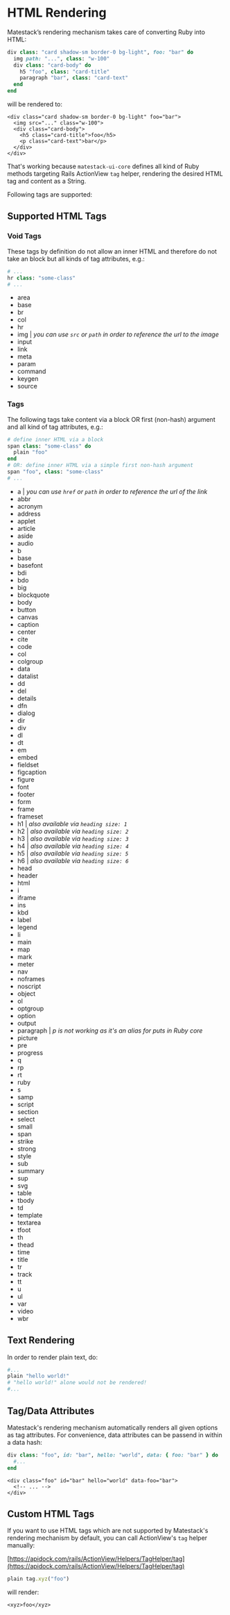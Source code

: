 # HTML Rendering

Matestack’s rendering mechanism takes care of converting Ruby into HTML:

```ruby
div class: "card shadow-sm border-0 bg-light", foo: "bar" do
  img path: "...", class: "w-100"
  div class: "card-body" do
    h5 "foo", class: "card-title"
    paragraph "bar", class: "card-text"
  end
end
```

will be rendered to:

```markup
<div class="card shadow-sm border-0 bg-light" foo="bar">
  <img src="..." class="w-100">
  <div class="card-body">
    <h5 class="card-title">foo</h5>
    <p class="card-text">bar</p>
  </div>
</div>
```

That's working because `matestack-ui-core` defines all kind of Ruby methods targeting Rails ActionView `tag` helper, rendering the desired HTML tag and content as a String. 

Following tags are supported:

## Supported HTML Tags

### Void Tags

These tags by definition do not allow an inner HTML and therefore do not take an block but all kinds of tag attributes, e.g.:

```ruby
# ...
hr class: "some-class"
# ...
```

* area 
* base 
* br 
* col 
* hr 
* img \| _you can use `src` or `path` in order to reference the url to the image_
* input 
* link 
* meta 
* param 
* command 
* keygen 
* source

### Tags

The following tags take content via a block OR first \(non-hash\) argument and all kind of tag attributes, e.g.: 

```ruby
# define inner HTML via a block
span class: "some-class" do
  plain "foo"
end
# OR: define inner HTML via a simple first non-hash argument 
span "foo", class: "some-class"
# ...
```

* a \| _you can use `href` or `path` in order to reference the url of the link_
* abbr
* acronym
* address
* applet
* article
* aside
* audio
* b
* base
* basefont
* bdi
* bdo
* big
* blockquote
* body
* button
* canvas
* caption
* center
* cite
* code
* col
* colgroup
* data
* datalist
* dd
* del
* details
* dfn
* dialog
* dir
* div
* dl
* dt
* em
* embed
* fieldset
* figcaption
* figure
* font
* footer
* form
* frame
* frameset
* h1 \| _also available via `heading size: 1`_
* h2 \| _also available via `heading size: 2`_
* h3 \| _also available via `heading size: 3`_
* h4 \| _also available via `heading size: 4`_
* h5 \| _also available via `heading size: 5`_
* h6 \| _also available via `heading size: 6`_
* head
* header
* html
* i
* iframe
* ins
* kbd
* label
* legend
* li
* main
* map
* mark
* meter
* nav
* noframes
* noscript
* object
* ol
* optgroup
* option
* output
* paragraph \| _p is not working as it's an alias for puts in Ruby core_
* picture
* pre
* progress
* q
* rp
* rt
* ruby
* s
* samp
* script
* section
* select
* small
* span
* strike
* strong
* style
* sub
* summary
* sup
* svg
* table
* tbody
* td
* template
* textarea
* tfoot
* th
* thead
* time
* title
* tr
* track
* tt
* u
* ul
* var
* video
* wbr

## Text Rendering

In order to render plain text, do:

```ruby
#...
plain "hello world!"
# "hello world!" alone would not be rendered!
#...
```

## Tag/Data Attributes

Matestack's rendering mechanism automatically renders all given options as tag attributes. For convenience, data attributes can be passend in within a data hash:

```ruby
div class: "foo", id: "bar", hello: "world", data: { foo: "bar" } do
  #...
end
```

```markup
<div class="foo" id="bar" hello="world" data-foo="bar">
  <!-- ... -->
</div>
```

## Custom HTML Tags

If you want to use HTML tags which are not supported by Matestack's rendering mechanism by default, you can call ActionView's `tag` helper manually: 

[https://apidock.com/rails/ActionView/Helpers/TagHelper/tag](https://apidock.com/rails/ActionView/Helpers/TagHelper/tag)

```ruby
plain tag.xyz("foo")
```

will render:

```markup
<xyz>foo</xyz>
```

